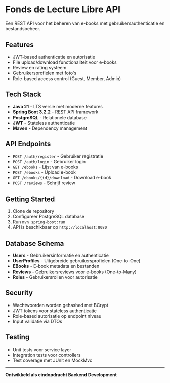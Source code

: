 # Fonds de Lecture Libre API

Een REST API voor het beheren van e-books met gebruikersauthenticatie en bestandsbeheer.

## Features

- JWT-based authenticatie en autorisatie
- File upload/download functionaliteit voor e-books
- Review en rating systeem
- Gebruikersprofielen met foto's
- Role-based access control (Guest, Member, Admin)

## Tech Stack

- **Java 21** - LTS versie met moderne features
- **Spring Boot 3.2.2** - REST API framework
- **PostgreSQL** - Relationele database
- **JWT** - Stateless authenticatie
- **Maven** - Dependency management

## API Endpoints

- `POST /auth/register` - Gebruiker registratie
- `POST /auth/login` - Gebruiker login
- `GET /ebooks` - Lijst van e-books
- `POST /ebooks` - Upload e-book
- `GET /ebooks/{id}/download` - Download e-book
- `POST /reviews` - Schrijf review

## Getting Started

1. Clone de repository
2. Configureer PostgreSQL database
3. Run `mvn spring-boot:run`
4. API is beschikbaar op `http://localhost:8080`

## Database Schema

- **Users** - Gebruikersinformatie en authenticatie
- **UserProfiles** - Uitgebreide gebruikersprofielen (One-to-One)
- **EBooks** - E-book metadata en bestanden
- **Reviews** - Gebruikersreviews voor e-books (One-to-Many)
- **Roles** - Gebruikersrollen voor autorisatie

## Security

- Wachtwoorden worden gehashed met BCrypt
- JWT tokens voor stateless authenticatie
- Role-based autorisatie op endpoint niveau
- Input validatie via DTOs

## Testing

- Unit tests voor service layer
- Integration tests voor controllers
- Test coverage met JUnit en MockMvc

---

**Ontwikkeld als eindopdracht Backend Development**
